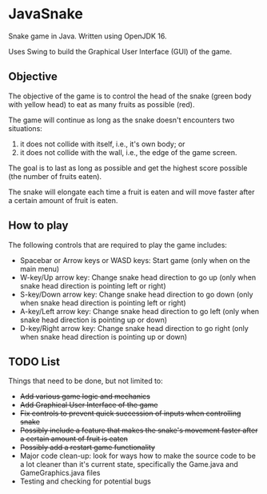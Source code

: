 # JavaSnake
Snake game in Java. Written using OpenJDK 16.

Uses Swing to build the Graphical User Interface (GUI) of the game.

## Objective

The objective of the game is to control the head of the snake (green body with yellow head) to eat as many fruits as possible (red).

The game will continue as long as the snake doesn't encounters two situations: 
1. it does not collide with itself, i.e., it's own body; or 
2. it does not collide with the wall, i.e., the edge of the game screen.

The goal is to last as long as possible and get the highest score possible (the number of fruits eaten).

The snake will elongate each time a fruit is eaten and will move faster after a certain amount of fruit is eaten.

## How to play

The following controls that are required to play the game includes:

* Spacebar or Arrow keys or WASD keys: Start game (only when on the main menu)
* W-key/Up arrow key: Change snake head direction to go up (only when snake head direction is pointing left or right)
* S-key/Down arrow key: Change snake head direction to go down (only when snake head direction is pointing left or right)
* A-key/Left arrow key: Change snake head direction to go left (only when snake head direction is pointing up or down)
* D-key/Right arrow key: Change snake head direction to go right (only when snake head direction is pointing up or down)

## TODO List

Things that need to be done, but not limited to:

* ~~Add various game logic and mechanics~~
* ~~Add Graphical User Interface of the game~~
* ~~Fix controls to prevent quick succession of inputs when controlling snake~~
* ~~Possibly include a feature that makes the snake's movement faster after a certain amount of fruit is eaten~~
* ~~Possibly add a restart game functionality~~
* Major code clean-up: look for ways how to make the source code to be a lot cleaner than it's current state, specifically the Game.java and GameGraphics.java files
* Testing and checking for potential bugs
